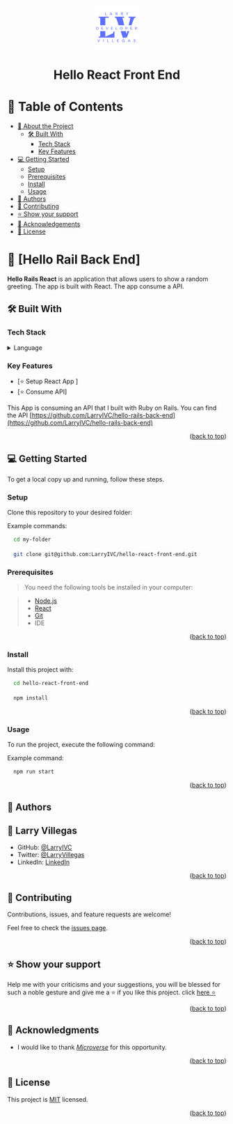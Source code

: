 <a name="readme-top"></a>

<div align="center" style="text-align: center" >
  <img src = "logo.png" style="width: 100px">  
  <h1><b>Hello React Front End</b></h1>
</div>
<!-- TABLE OF CONTENTS -->

# 📗 Table of Contents

- [📖 About the Project](#about-project)
  - [🛠 Built With](#built-with)
    - [Tech Stack](#tech-stack)
    - [Key Features](#key-features)
- [💻 Getting Started](#getting-started)
  - [Setup](#setup)
  - [Prerequisites](#prerequisites)
  - [Install](#install)
  - [Usage](#usage)
- [👥 Authors](#authors)
- [🤝 Contributing](#contributing)
- [⭐️ Show your support](#support)
- [🙏 Acknowledgements](#acknowledgements)
- [📝 License](#license)

<!-- PROJECT DESCRIPTION -->

# 📖 [Hello Rail Back End] <a name="about-project"></a>

**Hello Rails React** is an application that allows users to show a random greeting. The app is built with React. The app consume a API. 

## 🛠 Built With <a name="built-with"></a>

### Tech Stack <a name="tech-stack"></a>

<details>
  <summary>Language</summary>
    <ul>
      <li><a href="https://developer.mozilla.org/en-US/docs/Web/HTML/Element">HTML</a></li>
    </ul>
    <ul>
      <li><a href="https://developer.mozilla.org/en-US/docs/Web/CSS">CSS</a></li>
    </ul>
    <ul>
      <li><a href="https://react.dev/">React</a></li>
    </ul>
    <ul>
      <li><a href="https://javascript.com/">JavaScript</a></li>
    </ul>
</details>

<!-- Features -->

### Key Features <a name="key-features"></a>

- [⭐️ Setup React App ]
- [⭐️ Consume API]

This App is consuming an API that I built with Ruby on Rails. You can find the API [https://github.com/LarryIVC/hello-rails-back-end](https://github.com/LarryIVC/hello-rails-back-end)

<p align="right">(<a href="#readme-top">back to top</a>)</p>

## 💻 Getting Started <a name="getting-started"></a>

To get a local copy up and running, follow these steps.

### Setup

Clone this repository to your desired folder:

Example commands:

```sh
  cd my-folder

  git clone git@github.com:LarryIVC/hello-react-front-end.git
```

### Prerequisites

> You need the following tools be installed in your computer:

> - [Node.js](https://nodejs.org/en/download/)
> - [React](https://react.dev/)
> - [Git](https://www.linode.com/docs/guides/how-to-install-git-on-linux-mac-and-windows/)
> - IDE

<p align="right">(<a href="#readme-top">back to top</a>)</p>

### Install

Install this project with:

```sh
  cd hello-react-front-end

  npm install
```

<p align="right">(<a href="#readme-top">back to top</a>)</p>

### Usage

To run the project, execute the following command:

Example command:

```sh
  npm run start
```

<p align="right">(<a href="#readme-top">back to top</a>)</p>

<!-- AUTHORS -->

## 👥 Authors <a name="authors"></a>

## 👤 **Larry Villegas**
- GitHub: [@LarryIVC](https://github.com/LarryIVC)
- Twitter: [@LarryVillegas](https://twitter.com/LarryVillegas)
- LinkedIn: [LinkedIn](https://www.linkedin.com/in/larryvillegascostas/)

<p align="right">(<a href="#readme-top">back to top</a>)</p>

<!-- CONTRIBUTING -->

## 🤝 Contributing <a name="contributing"></a>

Contributions, issues, and feature requests are welcome!

Feel free to check the [issues page](https://github.com/LarryIVC/hello-react-front-end/issues).

<p align="right">(<a href="#readme-top">back to top</a>)</p>

<!-- SUPPORT -->

## ⭐️ Show your support <a name="support"></a>


Help me with your criticisms and your suggestions, you will be blessed for such a noble gesture and give me a ⭐️ if you like this project. click [here ⭐️](https://github.com/LarryIVC/hello-react-front-end)

<p align="right">(<a href="#readme-top">back to top</a>)</p>

<!-- ACKNOWLEDGEMENTS -->

## 🙏 Acknowledgments <a name="acknowledgements"></a>

- I would like to thank *[Microverse](https://www.microverse.org/?grsf=l49pe7)* for this opportunity.<br>

<p align="right">(<a href="#readme-top">back to top</a>)</p>


## 📝 License <a name="license"></a>

This project is [MIT](./LICENSE) licensed.

<p align="right">(<a href="#readme-top">back to top</a>)</p>
